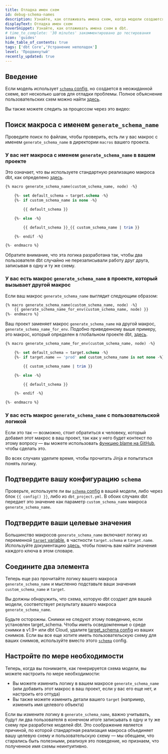 ```yaml
---
title: Отладка имен схем
id: debug-schema-names
description: Узнайте, как отлаживать имена схем, когда модели создаются в неожиданных схемах.
displayText: Отладка имен схем
hoverSnippet: Узнайте, как отлаживать имена схем в dbt.
# time_to_complete: '30 minutes' закомментировано до тестирования
icon: 'guides'
hide_table_of_contents: true
tags: ['dbt Core','Устранение неполадок']
level: 'Продвинутый'
recently_updated: true
---
```


<div style={{maxWidth: '900px'}}>

## Введение

Если модель использует [`schema` config](/reference/resource-properties/schema), но создается в неожиданной схеме, вот несколько шагов для отладки проблемы. Полное объяснение пользовательских схем можно найти [здесь](/docs/build/custom-schemas).

Вы также можете следить за процессом через это видео:

<LoomVideo id="1c6e33b504da432dbd07c4cb7f35478e" />

## Поиск макроса с именем `generate_schema_name`
Проведите поиск по файлам, чтобы проверить, есть ли у вас макрос с именем `generate_schema_name` в директории `macros` вашего проекта.

### У вас нет макроса с именем `generate_schema_name` в вашем проекте
Это означает, что вы используете стандартную реализацию макроса dbt, как определено [здесь](https://github.com/dbt-labs/dbt-adapters/blob/60005a0a2bd33b61cb65a591bc1604b1b3fd25d5/dbt/include/global_project/macros/get_custom_name/get_custom_schema.sql).

```sql
{% macro generate_schema_name(custom_schema_name, node) -%}

    {%- set default_schema = target.schema -%}
    {%- if custom_schema_name is none -%}

        {{ default_schema }}

    {%- else -%}

        {{ default_schema }}_{{ custom_schema_name | trim }}

    {%- endif -%}

{%- endmacro %}
```

Обратите внимание, что эта логика разработана так, чтобы два пользователя dbt случайно не перезаписывали работу друг друга, записывая в одну и ту же схему.

### У вас есть макрос `generate_schema_name` в проекте, который вызывает другой макрос
Если ваш макрос `generate_schema_name` выглядит следующим образом:
```sql
{% macro generate_schema_name(custom_schema_name, node) -%}
    {{ generate_schema_name_for_env(custom_schema_name, node) }}
{%- endmacro %}
```
Ваш проект заменяет макрос `generate_schema_name` на другой макрос, `generate_schema_name_for_env`. Подобно приведенному выше примеру, это макрос, который определен в глобальном проекте dbt, [здесь](https://github.com/dbt-labs/dbt-adapters/blob/main/dbt/include/global_project/macros/get_custom_name/get_custom_schema.sql).
```sql
{% macro generate_schema_name_for_env(custom_schema_name, node) -%}

    {%- set default_schema = target.schema -%}
    {%- if target.name == 'prod' and custom_schema_name is not none -%}

        {{ custom_schema_name | trim }}

    {%- else -%}

        {{ default_schema }}

    {%- endif -%}

{%- endmacro %}
```
### У вас есть макрос `generate_schema_name` с пользовательской логикой

Если это так — возможно, стоит обратиться к человеку, который добавил этот макрос в ваш проект, так как у него будет контекст по этому вопросу — вы можете использовать [функцию blame на GitHub](https://docs.github.com/en/free-pro-team@latest/github/managing-files-in-a-repository/tracking-changes-in-a-file), чтобы сделать это.

Во всех случаях уделите время, чтобы прочитать Jinja и попытаться понять логику.


## Подтвердите вашу конфигурацию `schema`
Проверьте, используете ли вы [`schema` config](/reference/resource-properties/schema) в вашей модели, либо через блок `{{ config() }}`, либо из `dbt_project.yml`. В обоих случаях dbt передает это значение как параметр `custom_schema_name` макроса `generate_schema_name`.


## Подтвердите ваши целевые значения
Большинство макросов `generate_schema_name` включают логику из переменной [`target` variable](/reference/dbt-jinja-functions/target), в частности `target.schema` и `target.name`. Используйте документацию [здесь](/reference/dbt-jinja-functions/target), чтобы помочь вам найти значения каждого ключа в этом словаре.


## Соедините два элемента

Теперь еще раз прочитайте логику вашего макроса `generate_schema_name` и мысленно подставьте ваши значения `custom_schema_name` и `target`.

Вы должны обнаружить, что схема, которую dbt создает для вашей модели, соответствует результату вашего макроса `generate_schema_name`.

Будьте осторожны. Снимки не следуют этому поведению, если установлен target_schema. Чтобы иметь осведомленные о среде снимки в v1.9+ или dbt Cloud, удалите [target_schema config](/reference/resource-configs/target_schema) из ваших снимков. Если вы все еще хотите иметь пользовательскую схему для ваших снимков, используйте вместо этого [`schema`](/reference/resource-configs/schema) config.

## Настройте по мере необходимости

Теперь, когда вы понимаете, как генерируется схема модели, вы можете настроить по мере необходимости:
- Вы можете изменить логику в вашем макросе `generate_schema_name` (или добавить этот макрос в ваш проект, если у вас его еще нет, и настроить его оттуда)
- Вы также можете изменить детали вашего `target` (например, изменить имя целевого объекта)

Если вы измените логику в `generate_schema_name`, важно учитывать, будут ли два пользователя в конечном итоге записывать в одну и ту же схему при разработке моделей dbt. Это соображение является причиной, по которой стандартная реализация макроса объединяет вашу целевую схему и пользовательскую схему — мы обещаем, что старались быть полезными, реализуя это поведение, но признаем, что полученное имя схемы неинтуитивно.

</div>